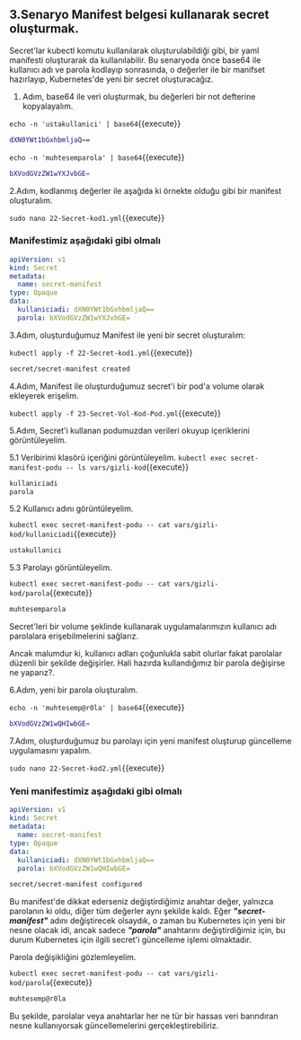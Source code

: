 
## 3.Senaryo Manifest belgesi kullanarak secret oluşturmak.

Secret'lar kubectl komutu kullanılarak oluşturulabildiği gibi, bir yaml manifesti oluşturarak da kullanılabilir. Bu senaryoda önce base64 ile kullanıcı adı ve parola kodlayıp sonrasında, o değerler ile bir manifset hazırlayıp, Kubernetes'de yeni bir secret oluşturacağız.

1. Adım, base64 ile veri oluşturmak, bu değerleri bir not defterine kopyalayalım.

`echo -n 'ustakullanici' | base64`{{execute}}

```bash
dXN0YWt1bGxhbmljaQ==
```

`echo -n 'muhtesemparola' | base64`{{execute}}

```bash
bXVodGVzZW1wYXJvbGE=
```

2.Adım, kodlanmış değerler ile aşağıda ki örnekte olduğu gibi bir manifest oluşturalım.

`sudo nano 22-Secret-kod1.yml`{{execute}}

### Manifestimiz aşağıdaki gibi olmalı

```yaml
apiVersion: v1
kind: Secret
metadata:
  name: secret-manifest
type: Opaque
data:
  kullaniciadi: dXN0YWt1bGxhbmljaQ==
  parola: bXVodGVzZW1wYXJvbGE=
```

3.Adım, oluşturduğumuz Manifest ile yeni bir secret oluşturalım:

`kubectl apply -f 22-Secret-kod1.yml`{{execute}}

```bash
secret/secret-manifest created
```

4.Adım, Manifest ile oluşturduğumuz secret'i bir pod'a volume olarak ekleyerek erişelim.

`kubectl apply -f 23-Secret-Vol-Kod-Pod.yml`{{execute}}

5.Adım, Secret'i kullanan podumuzdan verileri okuyup içeriklerini görüntüleyelim.

5.1 Veribirimi klasörü içeriğini görüntüleyelim.
`kubectl exec secret-manifest-podu -- ls vars/gizli-kod`{{execute}}

```bash
kullaniciadi
parola
```

5.2 Kullanıcı adını görüntüleyelim.

`kubectl exec secret-manifest-podu -- cat vars/gizli-kod/kullaniciadi`{{execute}}

```bash
ustakullanici
```

5.3 Parolayı görüntüleyelim.

`kubectl exec secret-manifest-podu -- cat vars/gizli-kod/parola`{{execute}}

```bash
muhtesemparola
```

Secret'leri bir volume şeklinde kullanarak uygulamalarımızın kullanıcı adı parolalara erişebilmelerini sağlarız.

Ancak malumdur ki, kullanıcı adları çoğunlukla sabit olurlar fakat parolalar düzenli bir şekilde değişirler. Hali hazırda kullandığımız bir parola değişirse ne yaparız?.

6.Adım, yeni bir parola oluşturalım.

`echo -n 'muhtesemp@r0la' | base64`{{execute}}

```bash
bXVodGVzZW1wQHIwbGE=
```

7.Adım, oluşturduğumuz bu parolayı için yeni manifest oluşturup güncelleme uygulamasını yapalım.

`sudo nano 22-Secret-kod2.yml`{{execute}}

### Yeni manifestimiz aşağıdaki gibi olmalı

```yaml
apiVersion: v1
kind: Secret
metadata:
  name: secret-manifest
type: Opaque
data:
  kullaniciadi: dXN0YWt1bGxhbmljaQ==
  parola: bXVodGVzZW1wQHIwbGE=
```

```sh
secret/secret-manifest configured
```

Bu manifest'de dikkat ederseniz değiştirdiğimiz anahtar değer, yalnızca parolanın ki oldu, diğer tüm değerler aynı şekilde kaldı. Eğer ***"secret-manifest"*** adını değiştirecek olsaydık, o zaman bu Kubernetes için yeni bir nesne olacak idi, ancak sadece ***"parola"*** anahtarını değiştirdiğimiz için, bu durum Kubernetes için ilgili secret'i güncelleme işlemi olmaktadır.

Parola değişikliğini gözlemleyelim.

`kubectl exec secret-manifest-podu -- cat vars/gizli-kod/parola`{{execute}}

```sh
muhtesemp@r0la
```

Bu şekilde, parolalar veya anahtarlar her ne tür bir hassas veri barındıran nesne kullanıyorsak güncellemelerini gerçekleştirebiliriz.
